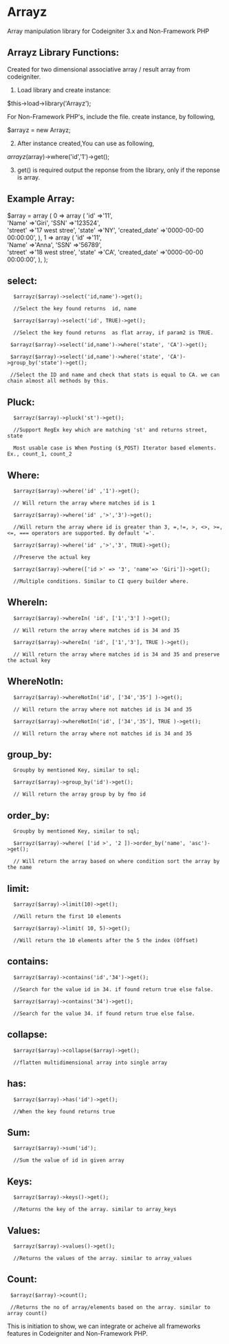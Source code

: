 # Arrayz
Array manipulation library for Codeigniter 3.x and Non-Framework PHP

Arrayz Library Functions:
------------------------
Created for two dimensional associative array / result array from codeigniter.

1. Load library and create instance: 

$this->load->library('Arrayz');

For Non-Framework PHP's, include the file. create instance, by following,

$arrayz = new Arrayz;

2. After instance created,You can use as following,

$arrayz($array)->where('id','1')->get();

3. get() is required output the reponse from the library, only if the reponse is array.

Example Array:
--------------

$array = array (
  0 => 
  array (
   'id' =>'11',   
   'Name' =>'Giri',
   'SSN' =>'123524',   
   'street' =>'17 west stree',
   'state' =>'NY',
   'created_date' =>'0000-00-00 00:00:00',
  ),
  1 => 
  array (
   'id' =>'11',   
   'Name' =>'Anna',
   'SSN' =>'56789',   
   'street' =>'18 west stree',
   'state' =>'CA',
   'created_date' =>'0000-00-00 00:00:00',
  ),
);

select:
-------
	
      $arrayz($array)->select('id,name')->get(); 
      
      //Select the key found returns  id, name
      
      $arrayz($array)->select('id', TRUE)->get(); 

      //Select the key found returns  as flat array, if param2 is TRUE.
     
     $arrayz($array)->select('id,name')->where('state', 'CA')->get();
     
     $arrayz($array)->select('id,name')->where('state', 'CA')->group_by('state')->get();
     
     //Select the ID and name and check that stats is equal to CA. we can chain almost all methods by this.

Pluck:
------    
      $arrayz($array)->pluck('st')->get(); 

      //Support RegEx key which are matching 'st' and returns street, state          
       
      Most usable case is When Posting ($_POST) Iterator based elements. Ex., count_1, count_2

Where:
------
      $arrayz($array)->where('id' ,'1')->get(); 

      // Will return the array where matches id is 1 

      $arrayz($array)->where('id' ,'>','3')->get(); 

      //Will return the array where id is greater than 3, =,!=, >, <>, >=, <=, === operators are supported. By default '='.

      $arrayz($array)->where('id' ,'>','3', TRUE)->get();

      //Preserve the actual key

      $arrayz($array)->where(['id >' => '3', 'name'=> 'Giri'])->get();

      //Multiple conditions. Similar to CI query builder where.

WhereIn: 
------
      $arrayz($array)->whereIn( 'id', ['1','3'] )->get(); 

      // Will return the array where matches id is 34 and 35

      $arrayz($array)->whereIn( 'id', ['1','3'], TRUE )->get(); 

      // Will return the array where matches id is 34 and 35 and preserve the actual key

WhereNotIn: 
------
      $arrayz($array)->whereNotIn('id', ['34','35'] )->get(); 

      // Will return the array where not matches id is 34 and 35

      $arrayz($array)->whereNotIn('id', ['34','35'], TRUE )->get(); 

      // Will return the array where not matches id is 34 and 35
      
group_by: 
---------
      Groupby by mentioned Key, similar to sql;
      
      $arrayz($array)->group_by('id')->get(); 

      // Will return the array group by by fmo id
      
order_by: 
---------
      Groupby by mentioned Key, similar to sql;
      
      $arrayz($array)->where( ['id >', '2 ])->order_by('name', 'asc')->get(); 

      // Will return the array based on where condition sort the array by the name

limit:
------
      $arrayz($array)->limit(10)->get(); 

      //Will return the first 10 elements

      $arrayz($array)->limit( 10, 5)->get(); 

      //Will return the 10 elements after the 5 the index (Offset)

contains:
--------- 
      $arrayz($array)->contains('id','34')->get(); 

      //Search for the value id in 34. if found return true else false.

      $arrayz($array)->contains('34')->get(); 

      //Search for the value 34. if found return true else false.

collapse:
---------
      $arrayz($array)->collapse($array)->get();

      //flatten multidimensional array into single array

has:
----
      $arrayz($array)->has('id')->get(); 

      //When the key found returns true


Sum:
----
      $arrayz($array)->sum('id'); 

      //Sum the value of id in given array

Keys:
----
      $arrayz($array)->keys()->get(); 

      //Returns the key of the array. similar to array_keys

Values:
-------
      $arrayz($array)->values()->get(); 

      //Returns the values of the array. similar to array_values

Count:
------
     $arrayz($array)->count(); 

     //Returns the no of array/elements based on the array. similar to array count()


This is initiation to show, we can integrate or acheive all frameworks features in Codeigniter and Non-Framework PHP.
